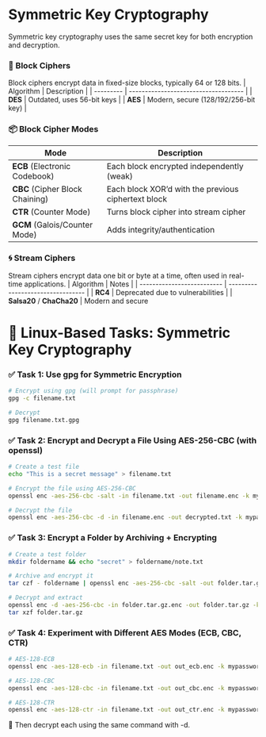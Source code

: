 #  Symmetric Key Cryptography
Symmetric key cryptography uses the same secret key for both encryption and decryption.
### 🧊 Block Ciphers
Block ciphers encrypt data in fixed-size blocks, typically 64 or 128 bits.
| Algorithm | Description                          |
| --------- | ------------------------------------ |
| **DES**   | Outdated, uses 56-bit keys           |
| **AES**   | Modern, secure (128/192/256-bit key) |
### 📦 Block Cipher Modes
| Mode                            | Description                                         |
| ------------------------------- | --------------------------------------------------- |
| **ECB** (Electronic Codebook)   | Each block encrypted independently (weak)           |
| **CBC** (Cipher Block Chaining) | Each block XOR’d with the previous ciphertext block |
| **CTR** (Counter Mode)          | Turns block cipher into stream cipher               |
| **GCM** (Galois/Counter Mode)   | Adds integrity/authentication                       |
### 🌀 Stream Ciphers
Stream ciphers encrypt data one bit or byte at a time, often used in real-time applications.
| Algorithm                  | Notes                             |
| -------------------------- | --------------------------------- |
| **RC4**                    | Deprecated due to vulnerabilities |
| **Salsa20** / **ChaCha20** | Modern and secure     

# 🐧 Linux-Based Tasks: Symmetric Key Cryptography
### ✅ Task 1: Use gpg for Symmetric Encryption
```bash
# Encrypt using gpg (will prompt for passphrase)
gpg -c filename.txt

# Decrypt
gpg filename.txt.gpg
```
### ✅ Task 2: Encrypt and Decrypt a File Using AES-256-CBC (with openssl)
```bash
# Create a test file
echo "This is a secret message" > filename.txt

# Encrypt the file using AES-256-CBC
openssl enc -aes-256-cbc -salt -in filename.txt -out filename.enc -k mypassword

# Decrypt the file
openssl enc -aes-256-cbc -d -in filename.enc -out decrypted.txt -k mypassword
```
### ✅ Task 3: Encrypt a Folder by Archiving + Encrypting
```bash 
# Create a test folder
mkdir foldername && echo "secret" > foldername/note.txt

# Archive and encrypt it
tar czf - foldername | openssl enc -aes-256-cbc -salt -out folder.tar.gz.enc -k mypassword

# Decrypt and extract
openssl enc -d -aes-256-cbc -in folder.tar.gz.enc -out folder.tar.gz -k mypassword
tar xzf folder.tar.gz
```
### ✅ Task 4: Experiment with Different AES Modes (ECB, CBC, CTR)
```bash
# AES-128-ECB
openssl enc -aes-128-ecb -in filename.txt -out out_ecb.enc -k mypassword

# AES-128-CBC
openssl enc -aes-128-cbc -in filename.txt -out out_cbc.enc -k mypassword

# AES-128-CTR
openssl enc -aes-128-ctr -in filename.txt -out out_ctr.enc -k mypassword
```
📌 Then decrypt each using the same command with -d.
